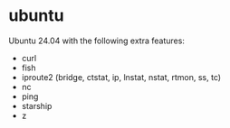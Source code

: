 # ubuntu

Ubuntu 24.04 with the following extra features:

- curl
- fish
- iproute2 (bridge, ctstat, ip, lnstat, nstat, rtmon, ss, tc)
- nc
- ping
- starship
- z
